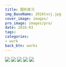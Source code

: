 ```yaml
---
title: 图形练习
img_BaseName: 2016txsj.jpg
cover_image: images/
pro_image: images/pro/
date: 2016-03
tags:
categories: 
- work
back_btn: works
---
```



![](https://waterpatch.oss-cn-guangzhou.aliyuncs.com/2015-graphicDesign/2.jpg)
![](https://waterpatch.oss-cn-guangzhou.aliyuncs.com/2015-graphicDesign/3.jpg)
![](https://waterpatch.oss-cn-guangzhou.aliyuncs.com/2015-graphicDesign/1.jpg)
![](https://waterpatch.oss-cn-guangzhou.aliyuncs.com/2015-graphicDesign/4.jpg)
![](https://waterpatch.oss-cn-guangzhou.aliyuncs.com/2015-graphicDesign/5.jpg)